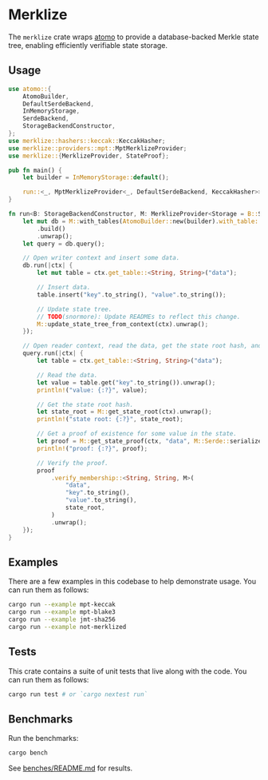 # Merklize

The `merklize` crate wraps [atomo](../atomo) to provide a database-backed Merkle state tree, enabling efficiently verifiable state storage.

## Usage

```rust
use atomo::{
    AtomoBuilder,
    DefaultSerdeBackend,
    InMemoryStorage,
    SerdeBackend,
    StorageBackendConstructor,
};
use merklize::hashers::keccak::KeccakHasher;
use merklize::providers::mpt::MptMerklizeProvider;
use merklize::{MerklizeProvider, StateProof};

pub fn main() {
    let builder = InMemoryStorage::default();

    run::<_, MptMerklizeProvider<_, DefaultSerdeBackend, KeccakHasher>>(builder);
}

fn run<B: StorageBackendConstructor, M: MerklizeProvider<Storage = B::Storage>>(builder: B) {
    let mut db = M::with_tables(AtomoBuilder::new(builder).with_table::<String, String>("data"))
        .build()
        .unwrap();
    let query = db.query();

    // Open writer context and insert some data.
    db.run(|ctx| {
        let mut table = ctx.get_table::<String, String>("data");

        // Insert data.
        table.insert("key".to_string(), "value".to_string());

        // Update state tree.
        // TODO(snormore): Update READMEs to reflect this change.
        M::update_state_tree_from_context(ctx).unwrap();
    });

    // Open reader context, read the data, get the state root hash, and get a proof of existence.
    query.run(|ctx| {
        let table = ctx.get_table::<String, String>("data");

        // Read the data.
        let value = table.get("key".to_string()).unwrap();
        println!("value: {:?}", value);

        // Get the state root hash.
        let state_root = M::get_state_root(ctx).unwrap();
        println!("state root: {:?}", state_root);

        // Get a proof of existence for some value in the state.
        let proof = M::get_state_proof(ctx, "data", M::Serde::serialize(&"key")).unwrap();
        println!("proof: {:?}", proof);

        // Verify the proof.
        proof
            .verify_membership::<String, String, M>(
                "data",
                "key".to_string(),
                "value".to_string(),
                state_root,
            )
            .unwrap();
    });
}
```

## Examples

There are a few examples in this codebase to help demonstrate usage. You can run them as follows:

```sh
cargo run --example mpt-keccak
cargo run --example mpt-blake3
cargo run --example jmt-sha256
cargo run --example not-merklized
```

## Tests

This crate contains a suite of unit tests that live along with the code. You can run them as follows:

```sh
cargo run test # or `cargo nextest run`
```

## Benchmarks

Run the benchmarks:

```sh
cargo bench
```

See [benches/README.md](./benches/README.md) for results.
